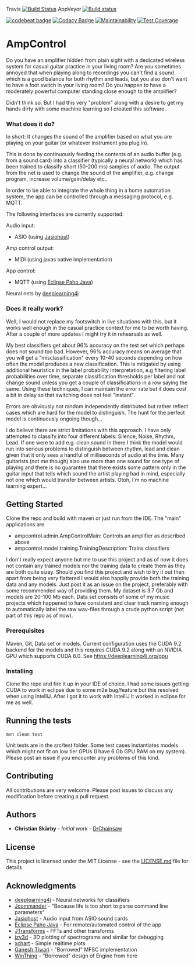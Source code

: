 
Travis [![Build Status](https://travis-ci.org/DrChainsaw/AmpControl.svg?branch=master)](https://travis-ci.org/DrChainsaw/AmpControl)
AppVeyor [![Build status](https://ci.appveyor.com/api/projects/status/b9e4h8g0em7r7c1v/branch/master?svg=true)](https://ci.appveyor.com/project/DrChainsaw/ampcontrol-fsko3)

[![codebeat badge](https://codebeat.co/badges/998446a1-99e0-4f8f-9b62-d8dda4ef780d)](https://codebeat.co/projects/github-com-drchainsaw-ampcontrol-master)
[![Codacy Badge](https://api.codacy.com/project/badge/Grade/1b55604515c3475cb7d4826fd67f7817)](https://www.codacy.com/app/DrChainsaw/AmpControl?utm_source=github.com&amp;utm_medium=referral&amp;utm_content=DrChainsaw/AmpControl&amp;utm_campaign=Badge_Grade)
[![Maintainability](https://api.codeclimate.com/v1/badges/94297293618a7a420e6d/maintainability)](https://codeclimate.com/github/DrChainsaw/AmpControl/maintainability)
[![Test Coverage](https://api.codeclimate.com/v1/badges/94297293618a7a420e6d/test_coverage)](https://codeclimate.com/github/DrChainsaw/AmpControl/test_coverage)


# AmpControl

Do you have an amplifier hidden from plain sight with a dedicated wireless system for casual guitar practice in your living room? Are you sometimes annoyed that when playing along to recordings you can't find a sound which is a good balance for both rhythm and leads, but you also don't want to have a foot switch in your living room? Do you happen to have a moderately powerful computer standing close enough to the amplifier?

Didn't think so. But I had this very "problem" along with a desire to get my hands dirty with some machine learning so I created this software.

### What does it do?

In short: It changes the sound of the amplifier based on what you are playing on your guitar (or whatever instrument you plug in). 

This is done by continuously feeding the contents of an audio buffer (e.g. from a sound card) into a classifier (typically a neural network) which has been trained to classify short (50-200 ms) samples of audio. The output from the net is used to change the sound of the amplifier, e.g. change program, increase volume/gain/delay etc..

In order to be able to integrate the whole thing in a home automation system, the app can be controlled through a messaging protocol, e.g. MQTT.

The following interfaces are currently supported:

Audio input:
* ASIO (using [Jasiohost](https://github.com/mhroth/jasiohost))

Amp control output:
* MIDI (using javas native implementation)

App control:
* MQTT (using [Eclipse Paho Java](https://github.com/eclipse/paho.mqtt.java))    

Neural nets by [deeplearning4j](https://github.com/deeplearning4j/deeplearning4j)

### Does it really work?

Well, I would not replace my footswitch in live situations with this, but it works well enough in the casual practice context for me to be worth having. After a couple of more updates I might try it in rehearsals as well.

My best classifiers get about 96% accuracy on the test set which perhaps does not sound too bad. However, 96% accuracy means on average that you will get a "misclassification" every 10-40 seconds depending on how often the model produces a new classification. This is mitigated by using additional heuristics in the label probability interpretation, e.g filtering label probabilities over time, separate classification thresholds per label and not change sound unless you get a couple of classifications in a row saying the same. Using these techniques, I can maintain the error rate but it does cost a bit in delay so that switching does not feel "instant". 

Errors are obviously not random independently distributed but rather reflect cases which are hard for the model to distinguish. The hunt for the perfect model is continuously ongoing though...

I do believe there are strict limitations with this approach. I have only attempted to classify into four different labels: Silence, Noise, Rhythm, Lead. If one were to add e.g. clean sound in there I think the model would run into serious problems to distinguish between rhythm, lead and clean given that it only sees a handful of milliseconds of audio at the time. Many guitarists (not me though) also use more than one sound for one type of playing and there is no guarantee that there exists some pattern only in the guitar input that tells which sound the artist playing had in mind, especially not one which would transfer between artists. Otoh, I'm no machine learning expert...

## Getting Started

Clone the repo and build with maven or just run from the IDE. The "main" applications are 
* ampcontrol.admin.AmpControlMain: Controls an amplifier as described above
* ampcontrol.model.training.TrainingDescription: Trains classifiers

I don't really expect anyone but me to use this project and as of now it does not contain any trained models nor the training data to create them as they are both quite sizey. Should you find this project and wish to try it out then apart from being very flattered I would also happily provide both the training data and any models. Just post it as an issue on the project, preferably with some recommended way of providing them. My dataset is 3.7 Gb and models are 20-100 Mb each. Data set consists of some of my music projects which happened to have consistent and clear track naming enough to automatically label the raw wav-files through a crude python script (not part of this repo as of now).


### Prerequisites

Maven, Git, Data set or models. Current configuration uses the CUDA 9.2 backend for the models and this requires CUDA 9.2 along with an NVIDIA GPU which supports CUDA 8.0. See https://deeplearning4j.org/gpu

### Installing

Clone the repo and fire it up in your IDE of choice. I had some issues getting CUDA to work in eclipse due to some m2e bug/feature but this resolved when using IntelliJ. After I got it to work with IntelliJ it worked in eclipse for me as well.

## Running the tests

`mvn clean test`

Unit tests are in the src/test folder. Some test cases instantiates models which might not fit on low tier GPUs (I have 6 Gb GPU RAM on my system). Please post an issue if you encounter any problems of this kind.

## Contributing

All contributions are very welcome. Please post issues to discuss any modification before creating a pull request. 

## Authors

* **Christian Skärby** - *Initial work* - [DrChainsaw](https://github.com/DrChainsaw)

## License

This project is licensed under the MIT License - see the [LICENSE.md](LICENSE.md) file for details

## Acknowledgments

* [deeplearning4j](https://github.com/deeplearning4j/deeplearning4j) - Neural networks for classifiers
* [Jcommander](http://jcommander.org/) - "Because life is too short to parse command line parameters"
* [Jasiohost](https://github.com/mhroth/jasiohost) - Audio input from ASIO sound cards
* [Eclipse Paho Java](https://github.com/eclipse/paho.mqtt.java) - For remote/automated control of the app
* [JTransforms](https://github.com/wendykierp/JTransforms) - FFTs and other transforms
* [jzy3d](http://www.jzy3d.org/) - 3D plotting of spectrograms and similar for debugging
* [xchart](https://github.com/timmolter/xchart) - Simple realtime plots 
* [Ganesh Tiwari](http://ganeshtiwaridotcomdotnp.blogspot.com) - "Borrowed" MFSC implementation
* [WinThing](https://github.com/msiedlarek/winthing) - "Borrowed" design of Engine from here
